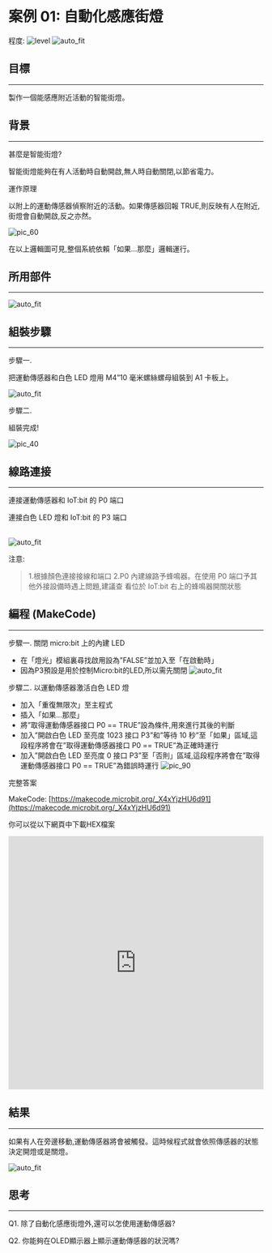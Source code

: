 # 案例 01: 自動化感應街燈

程度: ![level](images/level1.png)
![auto_fit](images/Case1/case-01_1.png)<P>


## 目標
<HR>
製作一個能感應附近活動的智能街燈。<P>

## 背景
<HR>
<span id="subtitle">甚麼是智能街燈?</span><P>

智能街燈能夠在有人活動時自動開啟,無人時自動關閉,以節省電力。<P>

<span id="subtitle">運作原理</span><P>

以附上的運動傳感器偵察附近的活動。如果傳感器回報 TRUE,則反映有人在附近,
街燈會自動開啟,反之亦然。<BR>

![pic_60](images/Case1/Concept-diagram-Case1.png)<P>

在以上邏輯圖可見,整個系統依賴「如果...那麼」邏輯運行。

## 所用部件
<HR>

![auto_fit](images/Case1/Case1_parts.png)<P>


## 組裝步驟
<HR>

<span id="subtitle">步驟一.</span><BR><P>
把運動傳感器和白色 LED 燈用 M4”10 毫米螺絲螺母組裝到 A1 卡板上。<BR><P>
![auto_fit](images/Case1/Case1_ass1.png)<P>
<span id="subtitle">步驟二.</span><BR><P>
組裝完成!<BR><P>
![pic_40](images/Case1/Case1_ass2.png)<P>


## 線路連接
<HR>

連接運動傳感器和 IoT:bit 的 P0 端口<BR><P>
連接白色 LED 燈和 IoT:bit 的 P3 端口<BR><P>
<BR>![auto_fit](images/Case1/Case1_hardware.png)
<P>
注意:<BR>

>1.根據顏色連接接線和端口
>2.P0 內建線路予蜂鳴器。在使用 P0 端口予其他外接設備時遇上問題,建議查
看位於 IoT:bit 右上的蜂鳴器開關狀態

## 編程 (MakeCode)
<HR>

<span id="subtitle">步驟一. 關閉 micro:bit 上的內建 LED</span><BR><P>
* 在「燈光」模組裏尋找啟用設為”FALSE”並加入至「在啟動時」 
* 因為P3預設是用於控制Micro:bit的LED,所以需先關閉
![auto_fit](images/Case1/Case1_p1.png)<P>

<span id="subtitle">步驟二. 以運動傳感器激活白色 LED 燈</span><BR><P> 
* 加入「重復無限次」至主程式
* 插入「如果...那麼」
* 將”取得運動傳感器接口 P0 == TRUE”設為條件,用來進行其後的判斷
* 加入”開啟白色 LED 至亮度 1023 接口 P3”和”等待 10 秒”至「如果」區域,這段程序將會在”取得運動傳感器接口 P0 == TRUE”為正確時運行
* 加入”開啟白色 LED 至亮度 0 接口 P3”至「否則」區域,這段程序將會在”取得運動傳感器接口 P0 == TRUE”為錯誤時運行
![pic_90](images/Case1/Case1_p2.png)<P>

<span id="subtitle">完整答案<BR><P>
MakeCode: [https://makecode.microbit.org/_X4xYjzHU6d91](https://makecode.microbit.org/_X4xYjzHU6d91)<BR><P>
你可以從以下網頁中下載HEX檔案<BR>
<iframe src="https://makecode.microbit.org/#pub:_X4xYjzHU6d91" width="100%" height="500" frameborder="0"></iframe>

<P>

## 結果
<HR>

如果有人在旁邊移動,運動傳感器將會被觸發。這時候程式就會依照傳感器的狀態決定開燈或是關燈。<BR><P>
![auto_fit](images/Case1/Case1_result.gif)<P>

## 思考
<HR> 

Q1. 除了自動化感應街燈外,還可以怎使用運動傳感器?<BR><P>

<!---
Q2. How should we reset the programming if we connect the white LED light to P3?<BR><P>
Tips: As P3 is used by micro:bit LED. 
(Refer to [https://makecode.microbit.org/device/pins](https://makecode.microbit.org/device/pins))<BR>
If we connect white LED light to P3, we need to disable micrbo:bit LED.<BR><P>
![auto_fit](images/Case1/Case1_think.png)<P>
-->

Q2. 你能夠在OLED顯示器上顯示運動傳感器的狀況嗎?<P>
